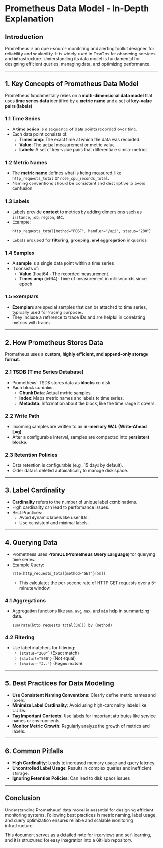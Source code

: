 # Prometheus Data Model - In-Depth Explanation

## Introduction
Prometheus is an open-source monitoring and alerting toolkit designed for reliability and scalability. It is widely used in DevOps for observing services and infrastructure. Understanding its data model is fundamental for designing efficient queries, managing data, and optimizing performance.

---

## 1. **Key Concepts of Prometheus Data Model**

Prometheus fundamentally relies on a **multi-dimensional data model** that uses **time series data** identified by a **metric name** and a set of **key-value pairs (labels)**.

### 1.1 Time Series
- A **time series** is a sequence of data points recorded over time.
- Each data point consists of:
  - **Timestamp**: The exact time at which the data was recorded.
  - **Value**: The actual measurement or metric value.
  - **Labels**: A set of key-value pairs that differentiate similar metrics.

### 1.2 Metric Names
- The **metric name** defines what is being measured, like `http_requests_total` or `node_cpu_seconds_total`.
- Naming conventions should be consistent and descriptive to avoid confusion.

### 1.3 Labels
- Labels provide **context** to metrics by adding dimensions such as `instance`, `job`, `region`, etc.
- Example:
  ```
  http_requests_total{method="POST", handler="/api", status="200"}
  ```
- Labels are used for **filtering, grouping, and aggregation** in queries.

### 1.4 Samples
- A **sample** is a single data point within a time series.
- It consists of:
  - **Value** (float64): The recorded measurement.
  - **Timestamp** (int64): Time of measurement in milliseconds since epoch.

### 1.5 Exemplars
- **Exemplars** are special samples that can be attached to time series, typically used for tracing purposes.
- They include a reference to trace IDs and are helpful in correlating metrics with traces.

---

## 2. **How Prometheus Stores Data**

Prometheus uses a **custom, highly efficient, and append-only storage format**.

### 2.1 TSDB (Time Series Database)
- Prometheus' TSDB stores data as **blocks** on disk.
- Each block contains:
  - **Chunk Data**: Actual metric samples.
  - **Index**: Maps metric names and labels to time series.
  - **Metadata**: Information about the block, like the time range it covers.

### 2.2 Write Path
- Incoming samples are written to an **in-memory WAL (Write-Ahead Log)**.
- After a configurable interval, samples are compacted into **persistent blocks**.

### 2.3 Retention Policies
- Data retention is configurable (e.g., 15 days by default).
- Older data is deleted automatically to manage disk space.

---

## 3. **Label Cardinality**
- **Cardinality** refers to the number of unique label combinations.
- High cardinality can lead to performance issues.
- Best Practices:
  - Avoid dynamic labels like user IDs.
  - Use consistent and minimal labels.

---

## 4. **Querying Data**
- Prometheus uses **PromQL (Prometheus Query Language)** for querying time series.
- Example Query:
  ```
  rate(http_requests_total{method="GET"}[5m])
  ```
  - This calculates the per-second rate of HTTP GET requests over a 5-minute window.

### 4.1 Aggregations
- Aggregation functions like `sum`, `avg`, `max`, and `min` help in summarizing data.
  ```
  sum(rate(http_requests_total[5m])) by (method)
  ```

### 4.2 Filtering
- Use label matchers for filtering:
  - `{status="200"}` (Exact match)
  - `{status!="500"}` (Not equal)
  - `{status=~"2.."}` (Regex match)

---

## 5. **Best Practices for Data Modeling**
- **Use Consistent Naming Conventions**: Clearly define metric names and labels.
- **Minimize Label Cardinality**: Avoid using high-cardinality labels like UUIDs.
- **Tag Important Contexts**: Use labels for important attributes like service names or environments.
- **Monitor Metric Growth**: Regularly analyze the growth of metrics and labels.

---

## 6. **Common Pitfalls**
- **High Cardinality**: Leads to increased memory usage and query latency.
- **Uncontrolled Label Usage**: Results in complex queries and inefficient storage.
- **Ignoring Retention Policies**: Can lead to disk space issues.

---

## Conclusion
Understanding Prometheus' data model is essential for designing efficient monitoring systems. Following best practices in metric naming, label usage, and query optimization ensures reliable and scalable monitoring infrastructure.

This document serves as a detailed note for interviews and self-learning, and it is structured for easy integration into a GitHub repository.

